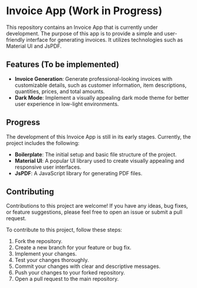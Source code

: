 # Invoice App (Work in Progress)

This repository contains an Invoice App that is currently under development. The purpose of this app is to provide a simple and user-friendly interface for generating invoices. It utilizes technologies such as Material UI and JsPDF.

## Features (To be implemented)

- **Invoice Generation**: Generate professional-looking invoices with customizable details, such as customer information, item descriptions, quantities, prices, and total amounts.
- **Dark Mode**: Implement a visually appealing dark mode theme for better user experience in low-light environments.

## Progress

The development of this Invoice App is still in its early stages. Currently, the project includes the following:

- **Boilerplate**: The initial setup and basic file structure of the project.
- **Material UI**: A popular UI library used to create visually appealing and responsive user interfaces.
- **JsPDF**: A JavaScript library for generating PDF files.

## Contributing

Contributions to this project are welcome! If you have any ideas, bug fixes, or feature suggestions, please feel free to open an issue or submit a pull request.

To contribute to this project, follow these steps:

1. Fork the repository.
2. Create a new branch for your feature or bug fix.
3. Implement your changes.
4. Test your changes thoroughly.
5. Commit your changes with clear and descriptive messages.
6. Push your changes to your forked repository.
7. Open a pull request to the main repository.

